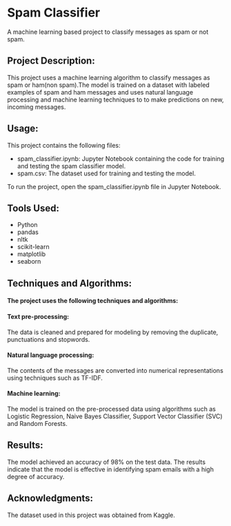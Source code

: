 # Spam Classifier
A machine learning based project to classify messages as spam or not spam.

## Project Description:
This project uses a machine learning algorithm to classify messages as spam or ham(non spam).The model is trained on a dataset with labeled examples of spam and ham messages and uses natural language processing and machine learning techniques to to make predictions on new, incoming messages.

## Usage:

This project contains the following files:

* spam_classifier.ipynb: Jupyter Notebook containing the code for training and testing the spam classifier model.
* spam.csv: The dataset used for training and testing the model.

To run the project, open the spam_classifier.ipynb file in Jupyter Notebook.

## Tools Used:
* Python
* pandas 
* nltk 
* scikit-learn 
* matplotlib
* seaborn

## Techniques and Algorithms:

#### The project uses the following techniques and algorithms:

#### Text pre-processing: 
The data is cleaned and prepared for modeling by removing the duplicate, punctuations and stopwords.

#### Natural language processing: 
The contents of the messages are converted into numerical representations using techniques such as TF-IDF.

#### Machine learning: 
The model is trained on the pre-processed data using algorithms such as Logistic Regression, Naive Bayes Classifier, Support Vector Classifier (SVC) and Random  Forests.

## Results:
The model achieved an accuracy of 98% on the test data. The results indicate that the model is effective in identifying spam emails with a high degree of accuracy.

## Acknowledgments:
The dataset used in this project was obtained from Kaggle.
